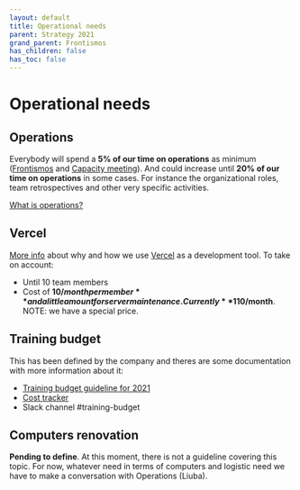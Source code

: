 ```yaml
---
layout: default
title: Operational needs
parent: Strategy 2021
grand_parent: Frontismos
has_children: false
has_toc: false
---
```


# Operational needs

## Operations

Everybody will spend a **5% of our time on operations** as minimum ([Frontismos](/frontismos/docs/recurrent-activities/frontismos-meetings) and [Capacity meeting](/frontismos/docs/recurrent-activities/capacity-meetings)).
And could increase until **20% of our time on operations** in some cases. For instance the organizational roles, team retrospectives and other very specific activities.

[What is operations?](https://vizzuality.slack.com/archives/CQJSJU6VC/p1612188008027200)

## Vercel

[More info](/frontismos/docs/guidelines/vercel) about why and how we use [Vercel]() as a development tool. To take on account:

- Until 10 team members
- Cost of **10$/month per member** and a little amount for server maintenance. Currently **110$/month**. NOTE: we have a special price.

## Training budget

This has been defined by the company and theres are some documentation with more information about it:

* [Training budget guideline for 2021](https://vizzuality.github.io/playbook/guidelines/training-budget-2021.html)
* [Cost tracker](https://docs.google.com/spreadsheets/d/1tRvRYZ3zhjOtKImu6AFILTDYP1TO4F65Fm_vOj4fnhA/edit#gid=0)
* Slack channel #training-budget

## Computers renovation

**Pending to define**. At this moment, there is not a guideline covering this topic. For now, whatever need in terms of computers and logistic need we have to make a conversation with Operations (Liuba).